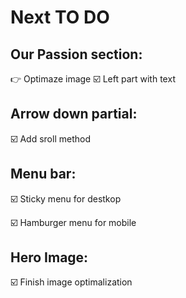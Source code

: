 # Next TO DO

## Our Passion section:

👉 Optimaze image
☑️ Left part with text

## Arrow down partial:

☑️ Add sroll method

## Menu bar:

☑️ Sticky menu for destkop

☑️ Hamburger menu for mobile

## Hero Image:

☑️ Finish image optimalization
